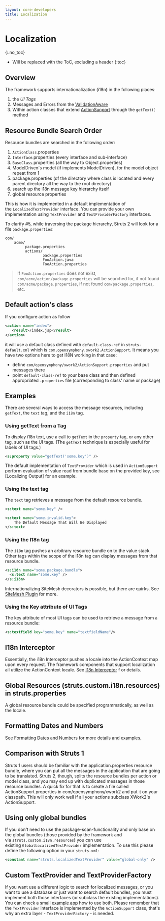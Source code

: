 ```yaml
---
layout: core-developers
title: Localization
---
```


# Localization
{:.no_toc}

* Will be replaced with the ToC, excluding a header
{:toc}

## Overview

The framework supports internationalization (i18n) in the following places:

1. the _UI Tags_
2. Messages and Errors from the [ValidationAware](http://struts.apache.org/struts2-core/apidocs/index.html?com/opensymphony/xwork2/ValidationAware)
3. Within action classes that extend [ActionSupport](http://struts.apache.org/struts2-core/apidocs/index.html?com/opensymphony/xwork2/ActionSupport) through the `getText()` method

## Resource Bundle Search Order

Resource bundles are searched in the following order:

1. `ActionClass`.properties
2. `Interface`.properties (every interface and sub-interface)
3. `BaseClass`.properties (all the way to Object.properties)
4. ModelDriven's model (if implements ModelDriven), for the model object repeat from 1
5. package.properties (of the directory where class is located and every parent directory all the way to the root directory)
6. search up the i18n message key hierarchy itself
7. global resource properties

This is how it is implemented in a default implementation of the `LocalizedTextProvider` interface. You can provide your
own implementation using `TextProvider` and `TextProviderFactory` interfaces.

To clarify #5, while traversing the package hierarchy, Struts 2 will look for a file `package.properties`:

```
com/
    acme/
         package.properties
         actions/
                 package.properties
                 FooAction.java
                 FooAction.properties
```

> If `FooAction.properties` does not exist, `com/acme/action/package.properties` will be searched for, if not found
> `com/acme/package.properties`, if not found `com/package.properties`, etc.

## Default action's class

If you configure action as follow

```xml
<action name="index">
   <result>/index.jsp</result>
</action>
```

it will use a default class defined with `default-class-ref` in `struts-default.xml` which is
`com.opensymphony.xwork2.ActionSupport`. It means you have two options here to get I18N working in that case:

- define `com/opensymphony/xwork2/ActionSupport.properties` and put messages there
- point `default-class-ref` to your base class and then defined appropriated `.properties` file (corresponding to
  class' name or package)

## Examples

There are several ways to access the message resources, including `getText`, the `text` tag, and the `i18n` tag.

### Using getText from a Tag

To display i18n text, use a call to `getText` in the `property` tag, or any other tag, such as the UI tags. (The `getText`
technique is especially useful for labels of UI tags.)

```xml
<s:property value="getText('some.key')" />
```

The default implementation of `TextProvider` which is used in `ActionSupport` perform evaluation of value read from
bundle base on the provided key, see [Localizing Output] for an example.

### Using the text tag

The `text` tag retrieves a message from the default resource bundle.

```xml
<s:text name="some.key" />

<s:text name="some.invalid.key">
    The Default Message That Will Be Displayed
</s:text>
```

### Using the I18n tag

The `i18n` tag pushes an arbitrary resource bundle on to the value stack. Other tags within the scope of the i18n tag
can display messages from that resource bundle.

```xml
<s:i18n name="some.package.bundle">
  <s:text name="some.key" />
</s:i18n>
```

Internationalizing SiteMesh decorators is possible, but there are quirks. See [SiteMesh Plugin](../plugins/sitemesh/)
for more.

### Using the Key attribute of UI Tags

The key attribute of most UI tags can be used to retrieve a message from a resource bundle:

```xml
<s:textfield key="some.key" name="textfieldName"/>
```

## I18n Interceptor

Essentially, the i18n Interceptor pushes a locale into the ActionContext map upon every request. The framework
components that support localization all utilize the ActionContext locale. See [I18n Interceptor](i18n-interceptor) f
or details.

## Global Resources (struts.custom.i18n.resources) in struts.properties

A global resource bundle could be specified programmatically, as well as the locale.

## Formatting Dates and Numbers

See [Formatting Dates and Numbers](formatting-dates-and-numbers) for more details and examples.

## Comparison with Struts 1

Struts 1 users should be familiar with the application.properties resource bundle, where you can put all the messages
in the application that are going to be translated. Struts 2, though, splits the resource bundles per action or model
class, and you may end up with duplicated messages in those resource bundles. A quick fix for that is to create a file
called ActionSupport.properties in com/opensymphony/xwork2 and put it on your classpath. This will only work well if
all your actions subclass XWork2's ActionSupport.

## Using only global bundles

If you don't need to use the package-scan-functionality and only base on the global bundles (those provided by
the framework and via `struts.custom.i18n.resources`) you can use existing `GlobalLocalizedTextProvider`
implementation. To use this please define the following option in your `struts.xml`:

```xml
<constant name="struts.localizedTextProvider" value="global-only" />
```

## Custom TextProvider and TextProviderFactory

If you want use a different logic to search for localized messages, or you want to use a database or just want to search
default bundles, you must implement both those interfaces (or subclass the existing implementations). You can check
a small [example app](https://github.com/apache/struts-examples/tree/master/text-provider) how to use both.
Please remember that the `TextProvider` interface is implemented by the `ActionSupport` class, that's why
an extra layer - `TextProviderFactory` - is needed.
